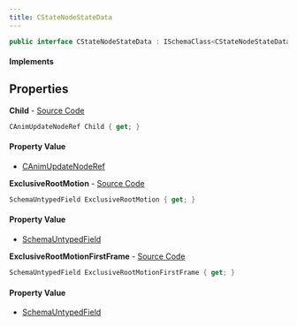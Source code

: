 ```yaml
---
title: CStateNodeStateData
---
```


```csharp
public interface CStateNodeStateData : ISchemaClass<CStateNodeStateData>, ISchemaField, ISchemaClass, INativeHandle
```

#### Implements

## Properties

**Child** - [Source Code](https://github.com/swiftly-solution/swiftlys2/blob/master/managed/src/SwiftlyS2.Generated/Schemas/Interfaces/CStateNodeStateData.cs#L16)

```csharp
CAnimUpdateNodeRef Child { get; }
```

#### Property Value

- [CAnimUpdateNodeRef](/docs/api/shared/schemadefinitions/canimupdatenoderef)

**ExclusiveRootMotion** - [Source Code](https://github.com/swiftly-solution/swiftlys2/blob/master/managed/src/SwiftlyS2.Generated/Schemas/Interfaces/CStateNodeStateData.cs#L19)

```csharp
SchemaUntypedField ExclusiveRootMotion { get; }
```

#### Property Value

- [SchemaUntypedField](/docs/api/shared/schemas/schemauntypedfield)

**ExclusiveRootMotionFirstFrame** - [Source Code](https://github.com/swiftly-solution/swiftlys2/blob/master/managed/src/SwiftlyS2.Generated/Schemas/Interfaces/CStateNodeStateData.cs#L22)

```csharp
SchemaUntypedField ExclusiveRootMotionFirstFrame { get; }
```

#### Property Value

- [SchemaUntypedField](/docs/api/shared/schemas/schemauntypedfield)

